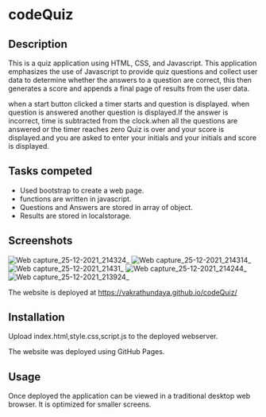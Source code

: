 # codeQuiz
Description
-----------

This is a quiz application using HTML, CSS, and Javascript. This application emphasizes the use of Javascript to provide quiz questions and collect user data to determine whether the answers to a question are correct, this then generates a score and appends a final page of results from the user data.

when a start button clicked a timer starts and question is displayed.
when question is answered another question is displayed.If the answer is incorrect, time is subtracted from the clock.when all the questions are answered or the timer reaches zero Quiz is over and your score is displayed.and you are asked to enter your initials and your initials and score is displayed.


Tasks competed
--------------

* Used bootstrap to create a web page.
* functions are written in javascript.
* Questions and Answers are stored in array of object.
* Results are stored in localstorage.

Screenshots
-----------

![Web capture_25-12-2021_214324_](https://user-images.githubusercontent.com/94205464/147397642-e0f41c28-f35d-4037-ad7e-a93711d3db7e.jpeg)
![Web capture_25-12-2021_214314_](https://user-images.githubusercontent.com/94205464/147397643-5696f184-73c5-4157-8723-f5c00c8b3255.jpeg)
![Web capture_25-12-2021_21431_](https://user-images.githubusercontent.com/94205464/147397644-3cc99579-891b-4153-8c8e-3553db1b587b.jpeg)
![Web capture_25-12-2021_214244_](https://user-images.githubusercontent.com/94205464/147397645-87099941-69a2-4693-ada2-dfb0a17adab5.jpeg)
![Web capture_25-12-2021_213924_](https://user-images.githubusercontent.com/94205464/147397646-ff05a693-4aab-4d20-8ee9-cc93e69affa8.jpeg)

The website is deployed at https://vakrathundaya.github.io/codeQuiz/

Installation
-------------
Upload index.html,style.css,script.js to the deployed webserver. 

The website was deployed using GitHub Pages.

Usage 
------
Once deployed the application can be viewed in a traditional desktop web browser. It is optimized for smaller screens.